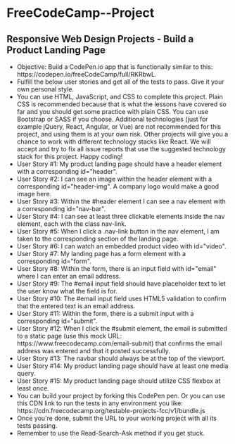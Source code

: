 # FreeCodeCamp--Project

<h2>Responsive Web Design Projects - Build a Product Landing Page</h2>
<ul>
  <li>Objective: Build a CodePen.io app that is functionally similar to this: https://codepen.io/freeCodeCamp/full/RKRbwL.</li>
  <li>Fulfill the below user stories and get all of the tests to pass. Give it your own personal style.</li>
  <li>You can use HTML, JavaScript, and CSS to complete this project. Plain CSS is recommended because that is what the lessons have covered so far and you should get some practice with plain CSS. You can use Bootstrap or SASS if you choose. Additional technologies (just for example jQuery, React, Angular, or Vue) are not recommended for this project, and using them is at your own risk. Other projects will give you a chance to work with different technology stacks like React. We will accept and try to fix all issue reports that use the suggested technology stack for this project. Happy coding!</li>
  <li>User Story #1: My product landing page should have a header element with a corresponding id="header".</li>
  <li>User Story #2: I can see an image within the header element with a corresponding id="header-img". A company logo would make a good image here.</li>
  <li>User Story #3: Within the #header element I can see a nav element with a corresponding id="nav-bar".</li>
  <li>User Story #4: I can see at least three clickable elements inside the nav element, each with the class nav-link.</li>
  <li>User Story #5: When I click a .nav-link button in the nav element, I am taken to the corresponding section of the landing page.</li>
  <li>User Story #6: I can watch an embedded product video with id="video".</li>
  <li>User Story #7: My landing page has a form element with a corresponding id="form".</li>
  <li>User Story #8: Within the form, there is an input field with id="email" where I can enter an email address.</li>
  <li>User Story #9: The #email input field should have placeholder text to let the user know what the field is for.</li>
  <li>User Story #10: The #email input field uses HTML5 validation to confirm that the entered text is an email address.</li>
  <li>User Story #11: Within the form, there is a submit input with a corresponding id="submit".</li>
  <li>User Story #12: When I click the #submit element, the email is submitted to a static page (use this mock URL: https://www.freecodecamp.com/email-submit) that confirms the email address was entered and that it posted successfully.</li>
  <li>User Story #13: The navbar should always be at the top of the viewport.</li>
  <li>User Story #14: My product landing page should have at least one media query.</li>
  <li>User Story #15: My product landing page should utilize CSS flexbox at least once.</li>
  <li>You can build your project by forking this CodePen pen. Or you can use this CDN link to run the tests in any environment you like: https://cdn.freecodecamp.org/testable-projects-fcc/v1/bundle.js</li>
  <li>Once you're done, submit the URL to your working project with all its tests passing.</li>
  <li>Remember to use the Read-Search-Ask method if you get stuck.</li>
</ul>